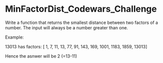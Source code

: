 # MinFactorDist_Codewars_Challenge
Write a function that returns the smallest distance between two factors of a number. The input will always be a number greater than one.

Example:

13013 has factors: [ 1, 7, 11, 13, 77, 91, 143, 169, 1001, 1183, 1859, 13013]

Hence the asnwer will be 2 (=13-11)

